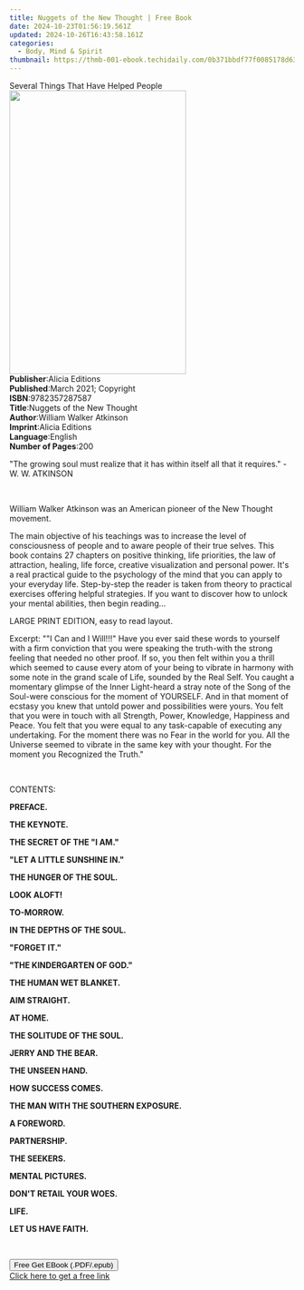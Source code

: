 ```yaml
---
title: Nuggets of the New Thought | Free Book
date: 2024-10-23T01:56:19.561Z
updated: 2024-10-26T16:43:58.161Z
categories:
  - Body, Mind & Spirit
thumbnail: https://thmb-001-ebook.techidaily.com/0b371bbdf77f0085178d637a4ba3721b0de774b8dd4744faca10df87b4afef9c.jpg
---
```

<main id="book-container">
  <div class="flex flex-col">
    <div class="book-brief flex-1 py-6 px-4 sm:p-6 md:py-10 md:px-8">
      <!-- brief-->
      <div class="book-brief-main">Several Things That Have Helped People</div>
    </div>
    <div
      class="book-meta-info flex-1 grid gap-4 col-start-1 col-end-3 row-start-1 sm:mb-6 sm:grid-cols-4 lg:gap-6 lg:col-start-2 lg:row-end-6 lg:row-span-6 lg:mb-0"
    >
      <div
        class="book-meta-info-left place-content-center mt-4 p-4 text-sm leading-6 col-start-2 col-span-2 dark:text-slate-400"
      >
        <img
          class="w-full h-500 object-cover rounded-lg sm:h-255 sm:col-span-2 lg:col-span-full"
          src="https://img-001-ebook.techidaily.com/9e4cb43c13d6e35e43017c803b01d35576c400b3750fb15d4b22ca669b3c83cf.jpg"
          alt=""
          width="312"
          height="500"
        />
      </div>
      <div
        class="book-meta-info-right mt-2 col-start-1 row-start-2 col-span-3 self-center"
      >
        <!-- meta data  -->
        <div class="flex flex-col px-4 md:px-8">
          <div class="flex-1">
            <strong>Publisher</strong>:<span class="px-2">Alicia Editions</span>
          </div>
          <div class="flex-1">
            <strong>Published</strong>:<span class="px-2"
              >March 2021; Copyright</span
            >
          </div>
          <div class="flex-1">
            <strong>ISBN</strong>:<span class="px-2">9782357287587</span>
          </div>
          <div class="flex-1">
            <strong>Title</strong>:<span class="px-2"
              >Nuggets of the New Thought</span
            >
          </div>
          <div class="flex-1">
            <strong>Author</strong>:<span class="px-2"
              >William Walker Atkinson</span
            >
          </div>
          <div class="flex-1">
            <strong>Imprint</strong>:<span class="px-2">Alicia Editions</span>
          </div>
          <div class="flex-1">
            <strong>Language</strong>:<span class="px-2">English</span>
          </div>
          <div class="flex-1">
            <strong>Number of Pages</strong>:<span class="px-2">200</span>
          </div>
        </div>
      </div>
    </div>
    <div class="book-description flex-1 py-6 px-4 sm:p-6 md:py-10 md:px-8">
      <div class="book-description-main">
        <div accordion-content="" id="description">
          <p>
            "The growing soul must realize that it has within itself all that it
            requires." -W. W. ATKINSON
          </p>
          <p><br /></p>
          <p>
            William Walker Atkinson was an American pioneer of the New Thought
            movement. &nbsp;
          </p>
          <p>
            The main objective of his teachings was to increase the level of
            consciousness of people and to aware people of their true selves.
            This book contains 27 chapters on positive thinking, life
            priorities, the law of attraction, healing, life force, creative
            visualization and personal power. It's a real practical guide to the
            psychology of the mind that you can apply to your everyday life.
            Step-by-step the reader is taken from theory to practical exercises
            offering helpful strategies. If you want to discover how to unlock
            your mental abilities, then begin reading...
          </p>
          <p>LARGE PRINT EDITION, easy to read layout.</p>
          <p>
            Excerpt: ""I Can and I Will!!!" Have you ever said these words to
            yourself with a firm conviction that you were speaking the
            truth-with the strong feeling that needed no other proof. If so, you
            then felt within you a thrill which seemed to cause every atom of
            your being to vibrate in harmony with some note in the grand scale
            of Life, sounded by the Real Self. You caught a momentary glimpse of
            the Inner Light-heard a stray note of the Song of the Soul-were
            conscious for the moment of YOURSELF. And in that moment of ecstasy
            you knew that untold power and possibilities were yours. You felt
            that you were in touch with all Strength, Power, Knowledge,
            Happiness and Peace. You felt that you were equal to any
            task-capable of executing any undertaking. For the moment there was
            no Fear in the world for you. All the Universe seemed to vibrate in
            the same key with your thought. For the moment you Recognized the
            Truth."
          </p>
          <p><br /></p>
          <p>CONTENTS:&nbsp;</p>
          <p><strong>PREFACE. &nbsp;</strong></p>
          <p><strong>THE KEYNOTE.&nbsp;</strong></p>
          <p><strong>THE SECRET OF THE "I AM."&nbsp;</strong></p>
          <p><strong>"LET A LITTLE SUNSHINE IN." &nbsp;</strong></p>
          <p><strong>THE HUNGER OF THE SOUL. &nbsp;</strong></p>
          <p><strong>LOOK ALOFT!&nbsp;</strong></p>
          <p><strong>TO-MORROW.&nbsp;</strong></p>
          <p><strong>IN THE DEPTHS OF THE SOUL.&nbsp;</strong></p>
          <p><strong>"FORGET IT."&nbsp;</strong></p>
          <p><strong>"THE KINDERGARTEN OF GOD."&nbsp;</strong></p>
          <p><strong>THE HUMAN WET BLANKET.&nbsp;</strong></p>
          <p><strong>AIM STRAIGHT.&nbsp;</strong></p>
          <p><strong>AT HOME.&nbsp;</strong></p>
          <p><strong>THE SOLITUDE OF THE SOUL.&nbsp;</strong></p>
          <p><strong>JERRY AND THE BEAR.&nbsp;</strong></p>
          <p><strong>THE UNSEEN HAND.&nbsp;</strong></p>
          <p><strong>HOW SUCCESS COMES.&nbsp;</strong></p>
          <p><strong>THE MAN WITH THE SOUTHERN EXPOSURE.&nbsp;</strong></p>
          <p><strong>A FOREWORD.&nbsp;</strong></p>
          <p><strong>PARTNERSHIP.&nbsp;</strong></p>
          <p><strong>THE SEEKERS. &nbsp;</strong></p>
          <p><strong>MENTAL PICTURES.&nbsp;</strong></p>
          <p><strong>DON'T RETAIL YOUR WOES.&nbsp;</strong></p>
          <p><strong>LIFE.&nbsp;</strong></p>
          <p><strong>LET US HAVE FAITH.&nbsp;</strong></p>
          <p><br /></p>
        </div>
        <div class="accordion-fader"></div>
      </div>
    </div>
    <div class="book-excerpts flex-1 py-6 px-4 sm:p-6 md:py-10 md:px-8"></div>
    <div
      class="book-about-author flex-1 py-6 px-4 sm:p-6 md:py-10 md:px-8"
    ></div>
    <div class="book-free-get flex-1 py-6 px-4 sm:p-6 md:py-10 md:px-8">
      <button
        id="btn-free-get"
        class="bg-blue-500 hover:bg-blue-700 text-white font-bold py-2 px-4 rounded"
      >
        Free Get EBook (.PDF/.epub)
      </button>
      <div id="countdown-display" class="px-2 text-lg mt-2"></div>
      <a
        id="free-link"
        class="hidden bg-blue-500 hover:bg-blue-700 text-white font-bold py-2 px-4 rounded"
        href="https://www.ebooks.com/en-us/book/210245812/nuggets-of-the-new-thought/william-walker-atkinson/"
        target="_blank"
        >Click here to get a free link</a
      >
    </div>
    <script>
      let countdownTime = 0;
      let countdownInterval = null;
      document
        .getElementById('btn-free-get')
        .addEventListener('click', startCountdown);
      function startCountdown() {
        countdownTime = new Date().getTime() + 60000 * 3;
        countdownInterval = setInterval(updateCountdown, 1000);
        document.getElementById('btn-free-get').disabled = true;
        document
          .getElementById('btn-free-get')
          .classList.add('bg-gray-500', 'cursor-not-allowed');
      }
      function updateCountdown() {
        let currentTime = new Date().getTime();
        let timeLeft = countdownTime - currentTime;
        let secondsLeft = Math.floor(timeLeft / 1000);
        document.getElementById('countdown-display').innerHTML =
          `Remaining time: ${secondsLeft} seconds.`;
        if (secondsLeft <= 0) {
          clearInterval(countdownInterval);
          document.getElementById('btn-free-get').classList.add('hidden');
          document.getElementById('free-link').classList.remove('hidden');
          document.getElementById('countdown-display').innerHTML = '';
        }
      }
    </script>
  </div>
</main>

<ins class="adsbygoogle"
      style="display:block"
      data-ad-client="ca-pub-7571918770474297"
      data-ad-slot="8358498916"
      data-ad-format="auto"
      data-full-width-responsive="true"></ins>
    